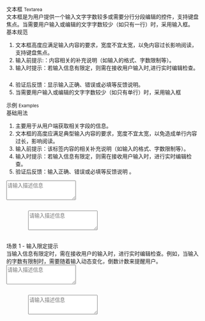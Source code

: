 <div class="mb40">
    <div class="fontsize-20">文本框 <small>Textarea</small></div>
    <div class="color-999 mt4">文本框是为用户提供一个输入文字字数较多或需要分行分段编辑的控件，支持键盘焦点。当需要用户输入或编辑的文字字数较少（如只有一行）时，采用输入框。</div>
</div>

<div class="usage mb40">
    <div>基本规范</div>
    <ol>
        <li>文本框高度应满足输入内容的要求，宽度不宜太宽，以免内容过长影响阅读，支持键盘焦点。 </li>
        <li>输入前提示:：内容相关的补充说明（如输入的格式、字数限制等）。</li>
        <li>输入时提示：若输入信息有限定，则需在接收用户输入时,进行实时编辑检查。 </li>
        <li>验证后反馈：显示输入正确、错误或必填等反馈说明。</li>
        <li>当需要用户输入或编辑的文字字数较少（如只有单行）时，采用输入框 </li>
    </ol>
</div>

<div class="fontsize-16 mb10">示例 <small>Examples</small></div>

<div class="example">
    <div class="content">
        <div class="content-header">
            <div>基础用法</div>
            <ol class="hide">
                <li>主要用于从用户端获取相关字段的信息。</li>
                <li>文本框的高度应满足典型输入内容的要求，宽度不宜太宽，以免造成单行内容过长，影响阅读。</li>
                <li>输入前提示：该标签内容的相关补充说明（如输入的格式、字数限制等）。</li>
                <li>输入时提示：若输入信息有限定，则需在接收用户输入时，进行实时编辑检查。</li>
                <li>验证后反馈：输入正确、错误或必填等反馈说明 。</li>
            </ol>
        </div>
        <div class="content-body">
            <form data-parsley-validation-threshold="0" data-parsley-focus="none" class="form" action="">
                <div class="row">
                    <div class="col-sm-6">
                        <textarea class="form-control" rows="3" placeholder="请输入描述信息" data-parsley-trigger="change keyup" data-parsley-required=""></textarea>
                    </div>
                    <div class="col-sm-6"></div>
                </div>
            </form>
        </div>
    </div>
    <pre><code class="hljs html">
        <textarea class="form-control" rows="3" placeholder="请输入描述信息" data-parsley-trigger="change keyup" data-parsley-required=""></textarea>
    </code></pre>
</div>

<div class="example">
    <div class="content">
        <div class="content-header">
            <div>场景 1 - 输入限定提示</div>
            <div class="color-999 mt6">当输入信息有限定时，需在接收用户的输入时，进行实时编辑检查。例如，当输入的字数有限制时，需要随着输入动态变化，倒数计数来提醒用户。</div>
        </div>
        <div class="content-body">
            <form data-parsley-validation-threshold="0" data-parsley-focus="none" class="form" action="">
                <div class="row">
                    <div class="col-sm-6">
                        <textarea class="form-control" rows="3" placeholder="请输入描述信息" 
                            onkeyup="$(this).next()[this.value.length ? 'show' : 'hide'](); $('#maxlength-tips').text(Math.max(0, 100 - this.value.length))" 
                            data-parsley-trigger="change keyup" data-parsley-maxlength="100"></textarea>
                        <ul class="parsley-errors-list filled" style="display: none;">
                            <li class="parsley-maxlength">还可输入 <span id="maxlength-tips">100</span> 个字</li>
                        </ul>
                    </div>
                    <div class="col-sm-6"></div>
                </div>
            </form>
        </div>
    </div>
    <pre><code class="hljs html">
        <textarea class="form-control" rows="3" placeholder="请输入描述信息" 
            onkeyup="$('#maxlength-tips').text(Math.max(0, 100 - this.value.length))" 
            data-parsley-trigger="change keyup" data-parsley-maxlength="100"></textarea>
    </code></pre>
</div>

<script type="text/javascript">
    require(['jquery', 'parsley', 'dependencies/parsleyjs/src/i18n/zh_cn'], function($, Parsley) {
        window.ParsleyValidator.setLocale('zh_cn');
        $('form').parsley()
    })
</script>
